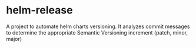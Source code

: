 # helm-release
A project to automate helm charts versioning. It analyzes commit messages to determine the appropriate Semantic Versioning increment (patch, minor, major)

